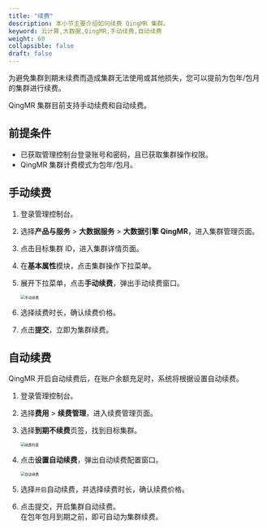 ```yaml
---
title: "续费"
description: 本小节主要介绍如何续费 QingMR 集群。 
keyword: 云计算,大数据,QingMR,手动续费,自动续费
weight: 60
collapsible: false
draft: false
---
```


为避免集群到期未续费而造成集群无法使用或其他损失，您可以提前为包年/包月的集群进行续费。

QingMR 集群目前支持手动续费和自动续费。

## 前提条件

- 已获取管理控制台登录账号和密码，且已获取集群操作权限。
- QingMR 集群计费模式为包年/包月。

## 手动续费

1. 登录管理控制台。
2. 选择**产品与服务** > **大数据服务** > **大数据引擎 QingMR**，进入集群管理页面。
3. 点击目标集群 ID，进入集群详情页面。
4. 在**基本属性**模块，点击集群操作下拉菜单。
5. 展开下拉菜单，点击**手动续费**，弹出手动续费窗口。
   
   <img src="../../../_images/renewal_manual.png" alt="手动续费" style="zoom:50%;" />

6. 选择续费时长，确认续费价格。
7. 点击**提交**，立即为集群续费。 

## 自动续费

QingMR 开启自动续费后，在账户余额充足时，系统将根据设置自动续费。

1. 登录管理控制台。
2. 选择**费用** > **续费管理**，进入续费管理页面。
3. 选择**到期不续费**页签，找到目标集群。

   <img src="../../../_images/renewal_list.png" alt="续费列表" style="zoom:50%;" />

4. 点击**设置自动续费**，弹出自动续费配置窗口。

   <img src="../../../_images/renewal_auto.png" alt="自动续费" style="zoom:50%;" />

5. 选择`开启`自动续费，并选择续费时长，确认续费价格。
6. 点击提交，开启集群自动续费。   
   在包年包月到期之前，即可自动为集群续费。